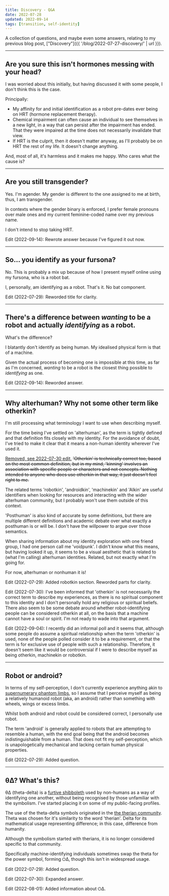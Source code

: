 ```yaml
---
title: Discovery - Q&A
date: 2022-07-28
updated: 2022-09-14
tags: [transition, self-identity]
---
```


A collection of questions, and maybe even some answers, relating to my previous blog post, ["Discovery"]({{ '/blog/2022-07-27-discovery/' | url }}).

---

## Are you sure this isn't hormones messing with your head?

I was worried about this initially, but having discussed it with some people, I don't think this is the case.

Principally:

- My affinity for and initial identification as a robot pre-dates ever being on HRT (hormone replacement therapy).
- Chemical impairment can often cause an individual to see themselves in a new light, in a way that can persist after the impairment has ended. That they were impaired at the time does not necessarily invalidate that view.
- If HRT is the culprit, then it doesn't matter anyway, as I'll probably be on HRT the rest of my life. It doesn't change anything.

And, most of all, it's harmless and it makes me happy. Who cares what the cause is?

---

## Are you still transgender?

Yes. I'm agender. My gender is different to the one assigned to me at birth, thus, I am transgender.

In contexts where the gender binary is enforced, I prefer female pronouns over male ones and my current feminine-coded name over my previous name.

I don't intend to stop taking HRT.

Edit (2022-09-14): Rewrote answer because I've figured it out now.

---

## So&hellip; you identify as your fursona?

No. This is probably a mix up because of how I present myself online using my fursona, who is a robot bat.

I, personally, am identifying as a robot. That's it. No bat component.

Edit (2022-07-29): Reworded title for clarity.

---

## There's a difference between _wanting_ to be a robot and actually _identifying_ as a robot.

What's the difference?

I blatantly don't identify as being human. My idealised physical form is that of a machine.

Given the actual process of becoming one is impossible at this time, as far as I'm concerned, _wanting_ to be a robot is the closest thing possible to _identifying_ as one.

Edit (2022-09-14): Reworded answer.

---

## Why alterhuman? Why not some other term like otherkin?

I'm still processing what terminology I want to use when describing myself.

For the time being I've settled on 'alterhuman', as the term is tightly defined and that definition fits closely with my identity. For the avoidance of doubt, I've tried to make it clear that it means a non-human identity wherever I've used it.

<ins datetime="2022-07-30">Removed, see 2022-07-30 edit.</ins> <del datetime="2022-07-30">'Otherkin' is technically correct too, based on the most common definition, but in my mind, 'kinning' involves an association with specific people or characters and not concepts. Nothing intended to anyone who does use otherkin in that way, it just doesn't feel right to me.</del>

The related terms 'robotkin', 'androidkin', 'machinekin' and 'AIkin' are useful identifiers when looking for resources and interacting with the wider alterhuman community, but I probably won't use them outside of this context.

'Posthuman' is also kind of accurate by some definitions, but there are multiple different definitions and academic debate over what exactly a posthuman is or will be. I don't have the willpower to argue over those semantics.

When sharing information about my identity exploration with one friend group, I had one person call me 'voidpunk'. I didn't know what this means, but having looked it up, it seems to be a visual aesthetic that is related to (what I'm calling) alterhuman identities. Related, but not exactly what I'm going for.

For now, alterhuman or nonhuman it is!

Edit (2022-07-29): Added robotkin section. Reworded parts for clarity.

Edit (2022-07-30): I've been informed that 'otherkin' is not necessarily the correct term to describe my experiences, as there is no spiritual component to this identity and I don't personally hold any religious or spiritual beliefs. There also seem to be some debate around whether robot-identifying people can be considered otherkin at all, on the basis that a machine cannot have a soul or spirit. I'm not ready to wade into that argument.

Edit (2022-09-04): I recently did an informal poll and it seems that, although some people do assume a spiritual relationship when the term 'otherkin' is used, none of the people polled consider it to be a requirement, or that the term is for exclusive use of people with such a relationship. Therefore, it doesn't seem like it would be controversial if I were to describe myself as being otherkin, machinekin or robotkin.

---

## Robot or android?

In terms of my self-perception, I don't currently experience anything akin to [supernumerary phantom limbs](https://en.wikipedia.org/wiki/Supernumerary_phantom_limb), so I assume that I perceive myself as being a relatively humanoid robot (aka, an android) rather than something with wheels, wings or excess limbs.

Whilst both android and robot could be considered correct, I personally use robot.

The term 'android' is generally applied to robots that are attempting to resemble a human, with the end goal being that the android becomes indistinguishable from a human. That does not fit my self-perception, which is unapologetically mechanical and lacking certain human physical properties.

Edit (2022-07-29): Added question.

---

## θΔ? What's this?

θΔ (theta-delta) is a [furtive shibboleth](https://en.wikipedia.org/wiki/Shibboleth#Furtive_shibboleths) used by non-humans as a way of identifying one another, without being recognised by those unfamiliar with the symbolism. I've started placing it on some of my public-facing profiles.

The use of the theta-delta symbols originated in the [the therian community](https://en.wikipedia.org/wiki/Therianthropy#Modern_therianthropy). Theta was chosen for it's similarity to the word 'therian'. Delta for its mathematical usage representing difference; in this case, difference from humanity.

Although the symbolism started with therians, it is no longer considered specific to that community.

Specifically machine-identifying individuals sometimes swap the theta for the power symbol, forming ⏻Δ, though this isn't in widespread usage.

Edit (2022-07-29): Added question.

Edit (2022-07-30): Expanded answer.

Edit (2022-08-01): Added information about ⏻Δ.

